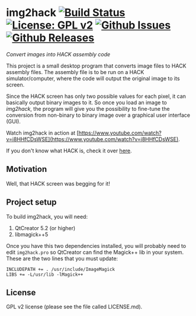 # img2hack [![Build Status](https://travis-ci.org/benvenutti/img2hack.svg?branch=master)](https://travis-ci.org/benvenutti/img2hack) [![License: GPL v2](https://img.shields.io/badge/License-GPL%20v2-blue.svg)](https://www.gnu.org/licenses/old-licenses/gpl-2.0.en.html) [![Github Issues](https://img.shields.io/github/issues/benvenutti/img2hack.svg)](http://github.com/benvenutti/img2hack/issues) [![Github Releases](https://img.shields.io/github/release/benvenutti/img2hack.svg)](https://github.com/benvenutti/img2hack/releases)

*Convert images into HACK assembly code*

This project is a small desktop program that converts image files to HACK assembly files. The assembly file is to be run on a HACK simulator/computer, where the code will output the original image to its screen.

Since the HACK screen has only two possible values for each pixel, it can basically output binary images to it. So once you load an image to *img2hack*, the program will give you the possibility to fine-tune the conversion from non-binary to binary image over a graphical user interface (GUI).

Watch img2hack in action at [https://www.youtube.com/watch?v=i8HHfCDsWSE](https://www.youtube.com/watch?v=i8HHfCDsWSE).

If you don't know what HACK is, check it over [here](http://www.nand2tetris.org).

## Motivation

Well, that HACK screen was begging for it!

## Project setup

To build img2hack, you will need:

1. QtCreator 5.2 (or higher)
2. libmagick++5

Once you have this two dependencies installed, you will probably need to edit `img2hack.pro` so QtCreator can find the Magick++ lib in your system. These are the two lines that you must update:

```
INCLUDEPATH += . /usr/include/ImageMagick
LIBS += -L/usr/lib -lMagick++
```

## License

GPL v2 license (please see the file called LICENSE.md).
